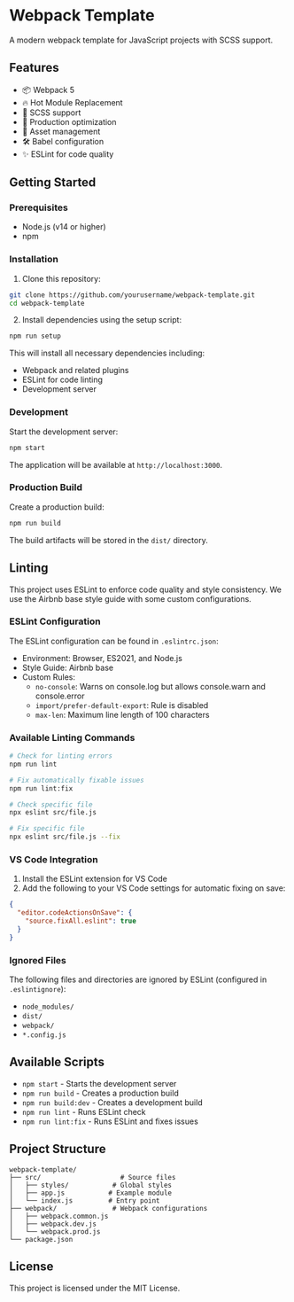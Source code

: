 # Webpack Template

A modern webpack template for JavaScript projects with SCSS support.

## Features

- 📦 Webpack 5
- 🔥 Hot Module Replacement
- 🎨 SCSS support
- 📱 Production optimization
- 🎯 Asset management
- 🛠 Babel configuration
- ✨ ESLint for code quality

## Getting Started

### Prerequisites

- Node.js (v14 or higher)
- npm

### Installation

1. Clone this repository:
```bash
git clone https://github.com/yourusername/webpack-template.git
cd webpack-template
```

2. Install dependencies using the setup script:
```bash
npm run setup
```

This will install all necessary dependencies including:
- Webpack and related plugins
- ESLint for code linting
- Development server

### Development

Start the development server:
```bash
npm start
```

The application will be available at `http://localhost:3000`.

### Production Build

Create a production build:
```bash
npm run build
```

The build artifacts will be stored in the `dist/` directory.

## Linting

This project uses ESLint to enforce code quality and style consistency. We use the Airbnb base style guide with some custom configurations.

### ESLint Configuration

The ESLint configuration can be found in `.eslintrc.json`:
- Environment: Browser, ES2021, and Node.js
- Style Guide: Airbnb base
- Custom Rules:
  - `no-console`: Warns on console.log but allows console.warn and console.error
  - `import/prefer-default-export`: Rule is disabled
  - `max-len`: Maximum line length of 100 characters

### Available Linting Commands

```bash
# Check for linting errors
npm run lint

# Fix automatically fixable issues
npm run lint:fix

# Check specific file
npx eslint src/file.js

# Fix specific file
npx eslint src/file.js --fix
```

### VS Code Integration

1. Install the ESLint extension for VS Code
2. Add the following to your VS Code settings for automatic fixing on save:
```json
{
  "editor.codeActionsOnSave": {
    "source.fixAll.eslint": true
  }
}
```

### Ignored Files

The following files and directories are ignored by ESLint (configured in `.eslintignore`):
- `node_modules/`
- `dist/`
- `webpack/`
- `*.config.js`

## Available Scripts

- `npm start` - Starts the development server
- `npm run build` - Creates a production build
- `npm run build:dev` - Creates a development build
- `npm run lint` - Runs ESLint check
- `npm run lint:fix` - Runs ESLint and fixes issues

## Project Structure

```
webpack-template/
├── src/                    # Source files
│   ├── styles/           # Global styles
│   ├── app.js           # Example module
│   └── index.js         # Entry point
├── webpack/              # Webpack configurations
│   ├── webpack.common.js
│   ├── webpack.dev.js
│   └── webpack.prod.js
└── package.json
```

## License

This project is licensed under the MIT License.